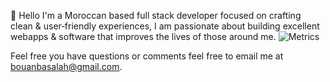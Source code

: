 👋 Hello
I'm a Moroccan based full stack developer focused on crafting clean & user‑friendly experiences, I am passionate about building excellent webapps & software that improves the lives of those around me.
![Metrics](https://metrics.lecoq.io/gitsalahe?template=terminal&followup=1&isocalendar=1&languages=1&pagespeed=1&posts=1&projects=1&stars=1&pagespeed.detailed=false&pagespeed.screenshot=false&posts.limit=4&posts.source=dev.to&isocalendar.duration=full-year&projects.limit=96&stars.limit=4&config.timezone=Africa%2FCasablanca)

Feel free you have questions or comments feel free to email me at bouanbasalah@gmail.com.

